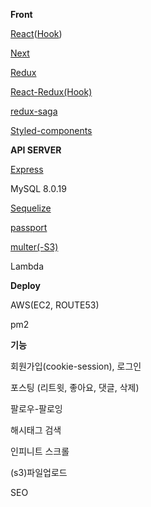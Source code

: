 **Front**

[React](https://ko.reactjs.org/)([Hook](https://ko.reactjs.org/docs/hooks-intro.html))

[Next](https://nextjs.org/)

[Redux](https://redux.js.org/)

[React-Redux(Hook)](https://react-redux.js.org/)

[redux-saga](https://github.com/redux-saga/redux-saga)

[Styled-components](https://styled-components.com/)

**API SERVER**

[Express](https://expressjs.com/ko/)

MySQL 8.0.19

[Sequelize](https://sequelize.org/)

[passport](http://www.passportjs.org/)

[multer(-S3)](https://github.com/expressjs/multer/blob/master/doc/README-ko.md)

Lambda

**Deploy**

AWS(EC2, ROUTE53)

pm2

**기능**

회원가입(cookie-session), 로그인

포스팅 (리트윗, 좋아요, 댓글, 삭제)

팔로우-팔로잉

해시태그 검색

인피니트 스크롤

(s3)파일업로드

SEO
